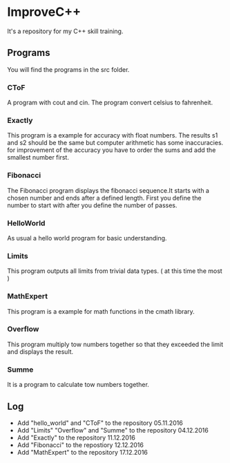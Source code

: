 # ImproveC++
It's a repository for my C++ skill training.

## Programs
You will find the programs in the src folder.

### CToF
A program with cout and cin. The program convert celsius to fahrenheit.

### Exactly
This program is a example for accuracy with float numbers. The results s1 and s2 should be the same but computer arithmetic has some inaccuracies. for improvement of the accuracy you have to order the sums and add the smallest number first.

### Fibonacci
The Fibonacci program displays the fibonacci sequence.It starts with a chosen number and ends after a defined length. First you define the number to start with after you define the number of passes.
 
### HelloWorld
As usual a hello world program for basic understanding.

### Limits
This program outputs all limits from trivial data types. ( at this time the most )

### MathExpert
This program is a example for math functions in the cmath library.

### Overflow
This program multiply tow numbers together so that they exceeded the limit and displays the result.

### Summe
It is a program to calculate tow numbers together.

## Log
 - Add "hello_world" and "CToF" to the repository 05.11.2016
 - Add "Limits" "Overflow" and "Summe" to the repository 04.12.2016
 - Add "Exactly" to the repository 11.12.2016
 - Add "Fibonacci" to the repostiory 12.12.2016
 - Add "MathExpert" to the repository 17.12.2016
